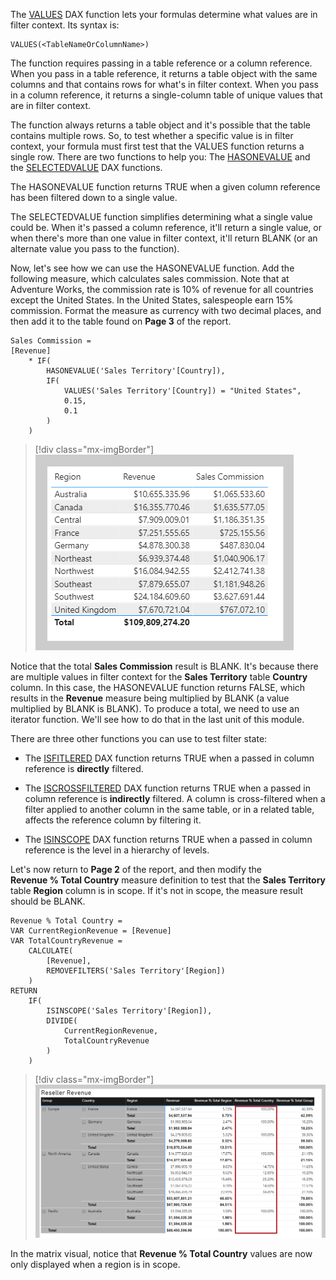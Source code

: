The [VALUES](https://docs.microsoft.com/dax/values-function-dax/?azure-portal=true) DAX function lets your formulas determine what values are in filter context. Its syntax is:

```dax
VALUES(<TableNameOrColumnName>)
```

The function requires passing in a table reference or a column reference. When you pass in a table reference, it returns a table object with the same columns and that contains rows for what's in filter context. When you pass in a column reference, it returns a single-column table of unique values that are in filter context.

The function always returns a table object and it's possible that the table contains multiple rows. So, to test whether a specific value is in filter context, your formula must first test that the VALUES function returns a single row. There are two functions to help you: The [HASONEVALUE](https://docs.microsoft.com/dax/hasonevalue-function-dax/?azure-portal=true) and the [SELECTEDVALUE](https://docs.microsoft.com/dax/selectedvalue-function/?azure-portal=true) DAX functions.

The HASONEVALUE function returns TRUE when a given column reference has been filtered down to a single value.

The SELECTEDVALUE function simplifies determining what a single value could be. When it's passed a column reference, it'll return a single value, or when there's more than one value in filter context, it'll return BLANK (or an alternate value you pass to the function).

Now, let's see how we can use the HASONEVALUE function. Add the following measure, which calculates sales commission. Note that at Adventure Works, the commission rate is 10% of revenue for all countries except the United States. In the United States, salespeople earn 15% commission. Format the measure as currency with two decimal places, and then add it to the table found on **Page 3** of the report.

```dax
Sales Commission =
[Revenue]
	* IF(
		HASONEVALUE('Sales Territory'[Country]),
		IF(
			VALUES('Sales Territory'[Country]) = "United States",
			0.15,
			0.1
		)
	)
```

> [!div class="mx-imgBorder"]
> [![An images shows a table visual with three columns: Region, Revenue, and Sales Commission. There are 10 region rows and a total. The total Sales Commission is BLANK.](../media/dax-table-region-sales-commission-1-ss.png)](../media/dax-table-region-sales-commission-1-ss.png#lightbox)

Notice that the total **Sales Commission** result is BLANK. It's because there are multiple values in filter context for the **Sales Territory** table **Country** column. In this case, the HASONEVALUE function returns FALSE, which results in the **Revenue** measure being multiplied by BLANK (a value multiplied by BLANK is BLANK). To produce a total, we need to use an iterator function. We'll see how to do that in the last unit of this module.

There are three other functions you can use to test filter state:

-   The [ISFITLERED](https://docs.microsoft.com/dax/isfiltered-function-dax/?azure-portal=true) DAX function returns TRUE when a passed in column reference is **directly** filtered.

-   The [ISCROSSFILTERED](https://docs.microsoft.com/dax/iscrossfiltered-function-dax/?azure-portal=true) DAX function returns TRUE when a passed in column reference is **indirectly** filtered. A column is cross-filtered when a filter applied to another column in the same table, or in a related table, affects the reference column by filtering it.

-   The [ISINSCOPE](https://docs.microsoft.com/dax/isinscope-function-dax/?azure-portal=true) DAX function returns TRUE when a passed in column reference is the level in a hierarchy of levels.

Let's now return to **Page 2** of the report, and then modify the **Revenue % Total Country** measure definition to test that the **Sales Territory** table **Region** column is in scope. If it's not in scope, the measure result should be BLANK.

```dax
Revenue % Total Country =
VAR CurrentRegionRevenue = [Revenue]
VAR TotalCountryRevenue =
	CALCULATE(
		[Revenue],
		REMOVEFILTERS('Sales Territory'[Region])
	)
RETURN
	IF(
		ISINSCOPE('Sales Territory'[Region]),
		DIVIDE(
			CurrentRegionRevenue,
			TotalCountryRevenue
		)
	)
```

> [!div class="mx-imgBorder"]
> [![An image shows a matrix visual titled Reseller Revenue has Group, Country, and Region grouped on the rows, and Revenue, Revenue % Total Region, Revenue % Total Country and Revenue % Total Group summarizations. There are BLANK values in the Revenue % Total Country summarizations.](../media/dax-matrix-sales-territory-revenue-5-ssm.png)](../media/dax-matrix-sales-territory-revenue-5-ssm.png#lightbox)

In the matrix visual, notice that **Revenue % Total Country** values are now only displayed when a region is in scope.
